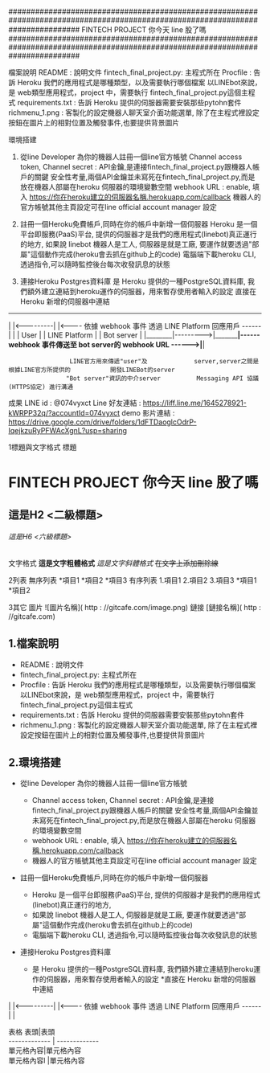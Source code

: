 ################################################################################################################################
        FINTECH PROJECT  你今天 line 股了嗎                           
################################################################################################################################

檔案說明
README                  : 說明文件
fintech_final_project.py: 主程式所在
Procfile                : 告訴 Heroku 我們的應用程式是哪種類型，以及需要執行哪個檔案
                          以LINEbot來說，是 web類型應用程式，project 中，需要執行 fintech_final_project.py這個主程式
requirements.txt        : 告訴 Heroku 提供的伺服器需要安裝那些pytohn套件
richmenu_1.png          : 客製化的設定機器人聊天室介面功能選單, 除了在主程式裡設定按鈕在圖片上的相對位置及觸發事件,也要提供背景圖片



環境搭建
1. 從line Developer 為你的機器人註冊一個line官方帳號
   Channel access token, Channel secret : API金鑰,是連接fintech_final_project.py跟機器人帳戶的關鍵
                                          安全性考量,兩個API金鑰並未寫死在fintech_final_project.py,而是放在機器人部屬在heroku
                                          伺服器的環境變數空間
   webhook URL                          : enable, 填入 https://你在heroku建立的伺服器名稱.herokuapp.com/callback
   機器人的官方帳號其他主頁設定可在line official account manager 設定

2. 註冊一個Heroku免費帳戶,同時在你的帳戶中新增一個伺服器
   Heroku 是一個平台即服務(PaaS)平台, 提供的伺服器才是我們的應用程式(linebot)真正運行的地方, 
   如果說 linebot 機器人是工人, 伺服器是就是工廠, 要運作就要透過"部屬"這個動作完成(heroku會去抓在github上的code)
   電腦端下載heroku CLI, 透過指令,可以隨時監控後台每次收發訊息的狀態
   
3. 連接Heroku Postgres資料庫
   是 Heroku 提供的一種PostgreSQL資料庫, 我們額外建立連結到heroku運作的伺服器，用來暫存使用者輸入的設定
   直接在 Heroku 新增的伺服器中連結

  ________            _________________________                                                            __________________
 |        |<---------|                         |<---- 依據 webhook 事件 透過 LINE Platform 回應用戶 ------|                  | 
 |  User  |          |      LINE Platform      |                                                          |    Bot server    |
 |________|--------->|_________________________|------ webhook 事件傳送至 bot server的 webhook URL ------>|__________________|
                 
                     LINE官方用來傳遞"user"及             server,server之間是根據LINE官方所提供的           開發LINEBot的server
                    "Bot server"資訊的中介server          Messaging API 協議(HTTPS協定) 進行溝通
                                                                
成果
LINE id                 : @074vyxct
Line 好友連結            : https://liff.line.me/1645278921-kWRPP32q/?accountId=074vyxct
demo 影片連結            : https://drive.google.com/drive/folders/1dFTDaoglcOdrP-IqejkzuRyPFWAcXgnL?usp=sharing


1標題與文字格式 
標題
# FINTECH PROJECT  你今天 line 股了嗎
## 這是H2 <二級標題>
###### 這是H6 <六級標題>
文字格式
**這是文字粗體格式**
*這是文字斜體格式*
~~在文字上添加刪除線~~ 
 
2列表 
無序列表
*項目1 
*項目2 
*項目3 
有序列表
1.項目1 
2.項目2 
3.項目3 
   *項目1 
   *項目2  
 
3其它 
圖片
![圖片名稱]( http : //gitcafe.com/image.png)
鏈接
[鏈接名稱]( http : //gitcafe.com)



## 1.檔案說明
   * README                  : 說明文件
   * fintech_final_project.py: 主程式所在
   * Procfile                : 告訴 Heroku 我們的應用程式是哪種類型，以及需要執行哪個檔案
                               以LINEbot來說，是 web類型應用程式，project 中，需要執行 fintech_final_project.py這個主程式
   * requirements.txt        : 告訴 Heroku 提供的伺服器需要安裝那些pytohn套件
   * richmenu_1.png          : 客製化的設定機器人聊天室介面功能選單, 除了在主程式裡設定按鈕在圖片上的相對位置及觸發事件,也要提供背景圖片


## 2.環境搭建
   * 從line Developer 為你的機器人註冊一個line官方帳號
        * Channel access token, Channel secret : API金鑰,是連接fintech_final_project.py跟機器人帳戶的關鍵
                                          安全性考量,兩個API金鑰並未寫死在fintech_final_project.py,而是放在機器人部屬在heroku
                                          伺服器的環境變數空間
        * webhook URL                          : enable, 填入 https://你在heroku建立的伺服器名稱.herokuapp.com/callback
        * 機器人的官方帳號其他主頁設定可在line official account manager 設定

   * 註冊一個Heroku免費帳戶,同時在你的帳戶中新增一個伺服器
        * Heroku 是一個平台即服務(PaaS)平台, 提供的伺服器才是我們的應用程式(linebot)真正運行的地方, 
        * 如果說 linebot 機器人是工人, 伺服器是就是工廠, 要運作就要透過"部屬"這個動作完成(heroku會去抓在github上的code)
        * 電腦端下載heroku CLI, 透過指令,可以隨時監控後台每次收發訊息的狀態
   
   * 連接Heroku Postgres資料庫
        * 是 Heroku 提供的一種PostgreSQL資料庫, 我們額外建立連結到heroku運作的伺服器，用來暫存使用者輸入的設定
        *直接在 Heroku 新增的伺服器中連結


 |        |<---------|                         |<---- 依據 webhook 事件 透過 LINE Platform 回應用戶 ------|                  | 


表格
  表頭|表頭   
  ------------- | -------------  
 單元格內容|單元格內容   
 單元格內容l   |單元格內容 
